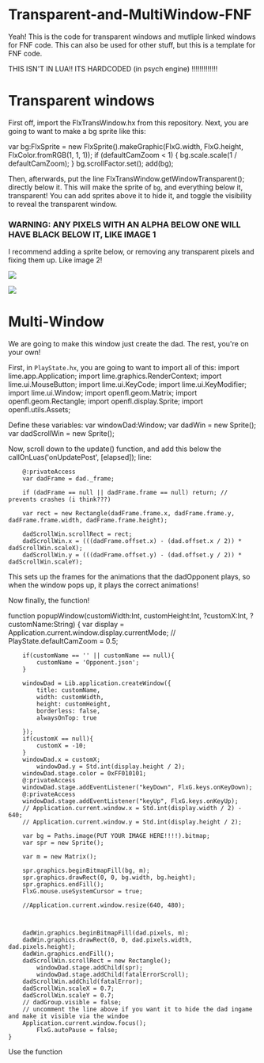 # Transparent-and-MultiWindow-FNF

Yeah! This is the code for transparent windows and mutliple linked windows for FNF code. This can also be used for other stuff, but this is a template for FNF code.

THIS ISN'T IN LUA!! ITS HARDCODED (in psych engine) !!!!!!!!!!!!!

# Transparent windows 
First off, import the FlxTransWindow.hx from this repository.
Next, you are going to want to make a bg sprite like this:

var bg:FlxSprite = new FlxSprite().makeGraphic(FlxG.width, FlxG.height, FlxColor.fromRGB(1, 1, 1));
if (defaultCamZoom < 1)
{
  bg.scale.scale(1 / defaultCamZoom);
}
bg.scrollFactor.set();
add(bg);

Then, afterwards, put the line FlxTransWindow.getWindowTransparent(); directly below it.
This will make the sprite of `bg`, and everything below it, transparent!
You can add sprites above it to hide it, and toggle the visibility to reveal the transparent window.

### WARNING: ANY PIXELS WITH AN ALPHA BELOW ONE WILL HAVE BLACK BELOW IT, LIKE IMAGE 1


I recommend adding a sprite below, or removing any transparent pixels and fixing them up. 
Like image 2!

![](https://albumizr.com/ia/8c5415605f8d9fb6093971ffa0281c05.jpg)

![](https://cdn.discordapp.com/attachments/884274552295792732/1018398012575322112/unknown.png)

# Multi-Window
We are going to make this window just create the dad. The rest, you're on your own!

First, in `PlayState.hx`, you are going to want to import all of this:
import lime.app.Application;
import lime.graphics.RenderContext;
import lime.ui.MouseButton;
import lime.ui.KeyCode;
import lime.ui.KeyModifier;
import lime.ui.Window;
import openfl.geom.Matrix;
import openfl.geom.Rectangle;
import openfl.display.Sprite;
import openfl.utils.Assets;

Define these variables:
var windowDad:Window;
 var dadWin = new Sprite();
 var dadScrollWin = new Sprite();


Now, scroll down to the update() function, and add this below the callOnLuas('onUpdatePost', [elapsed]); line:


        @:privateAccess
        var dadFrame = dad._frame;
        
        if (dadFrame == null || dadFrame.frame == null) return; // prevents crashes (i think???)
            
        var rect = new Rectangle(dadFrame.frame.x, dadFrame.frame.y, dadFrame.frame.width, dadFrame.frame.height);
        
        dadScrollWin.scrollRect = rect;
        dadScrollWin.x = (((dadFrame.offset.x) - (dad.offset.x / 2)) * dadScrollWin.scaleX);
        dadScrollWin.y = (((dadFrame.offset.y) - (dad.offset.y / 2)) * dadScrollWin.scaleY);        


This sets up the frames for the animations that the dadOpponent plays, so when the window pops up, it plays the correct animations!

Now finally, the function!

function popupWindow(customWidth:Int, customHeight:Int, ?customX:Int, ?customName:String) {
        var display = Application.current.window.display.currentMode;
        // PlayState.defaultCamZoom = 0.5;

		if(customName == '' || customName == null){
			customName = 'Opponent.json';
		}

        windowDad = Lib.application.createWindow({
            title: customName,
            width: customWidth,
            height: customHeight,
            borderless: false,
            alwaysOnTop: true

        });
		if(customX == null){
			customX = -10;
		}
        windowDad.x = customX;
	    	windowDad.y = Std.int(display.height / 2);
        windowDad.stage.color = 0xFF010101;
        @:privateAccess
        windowDad.stage.addEventListener("keyDown", FlxG.keys.onKeyDown);
        @:privateAccess
        windowDad.stage.addEventListener("keyUp", FlxG.keys.onKeyUp);
        // Application.current.window.x = Std.int(display.width / 2) - 640;
        // Application.current.window.y = Std.int(display.height / 2);

        var bg = Paths.image(PUT YOUR IMAGE HERE!!!!).bitmap;
        var spr = new Sprite();

        var m = new Matrix();

        spr.graphics.beginBitmapFill(bg, m);
        spr.graphics.drawRect(0, 0, bg.width, bg.height);
        spr.graphics.endFill();
        FlxG.mouse.useSystemCursor = true;

        //Application.current.window.resize(640, 480);



        dadWin.graphics.beginBitmapFill(dad.pixels, m);
        dadWin.graphics.drawRect(0, 0, dad.pixels.width, dad.pixels.height);
        dadWin.graphics.endFill();
        dadScrollWin.scrollRect = new Rectangle();
	    	windowDad.stage.addChild(spr);
		    windowDad.stage.addChild(fatalErrorScroll);
        dadScrollWin.addChild(fatalError);
        dadScrollWin.scaleX = 0.7;
        dadScrollWin.scaleY = 0.7;
        // dadGroup.visible = false;
        // uncomment the line above if you want it to hide the dad ingame and make it visible via the windoe
        Application.current.window.focus();
	    	FlxG.autoPause = false;
    }
    
  Use the function
